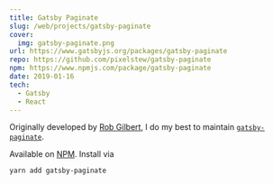 ```yaml
---
title: Gatsby Paginate
slug: /web/projects/gatsby-paginate
cover:
  img: gatsby-paginate.png
url: https://www.gatsbyjs.org/packages/gatsby-paginate
repo: https://github.com/pixelstew/gatsby-paginate
npm: https://www.npmjs.com/package/gatsby-paginate
date: 2019-01-16
tech:
  - Gatsby
  - React
---
```


Originally developed by [Rob Gilbert](https://pixelstew.co.uk), I do my best to maintain [`gatsby-paginate`](https://gatsbyjs.org/packages/gatsby-paginate).

Available on [NPM](https://www.npmjs.com/package/gatsby-paginate). Install via

```sh
yarn add gatsby-paginate
```
